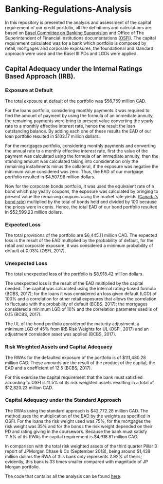 # Banking-Regulations-Analysis

In this repository is presented the analysis and assessment of the capital requirement of our credit portfolio, all the definitions and calculations are based on [Basel Committee on Banking Supervision](https://www.bis.org/bcbs/irbriskweight.pdf) and Office of The Superintendent of Financial Institutions documentations ([OSFI](https://www.osfi-bsif.gc.ca/Eng/fi-if/rg-ro/gdn-ort/gl-ld/Pages/CAR19_chpt6.aspx)). The capital requirement calculated was for a bank which portfolio is composed by retail, mortgages and corporate exposures, the foundational and standard approach were used and the Basel III PDs and LGDs were applied.

## Capital Adequacy under the Internal Ratings Based Approach (IRB).

### Exposure at Default

The total exposure at default of the portfolio was $56,759 million CAD. 

For the loans portfolio, considering monthly payments it was required to find the amount of payment by using the formula of an immediate annuity, the remaining payments were bring to present value converting the yearly rate to a monthly effective interest rate, hence the result the loan outstanding balance. By adding each one of these results the EAD of our loan portfolio resulted in $102.17 million dollars.

For the mortgages portfolio, considering monthly payments and converting the annual rate to a monthly effective interest rate, first the value of the payment was calculated using the formula of an immediate annuity, then the standing amount was calculated taking into consideration only the remaining installments minus the collateral, if the exposure was negative the minimum value considered was zero. Thus, the EAD of our mortgage portfolio resulted in $4,507.96 million dollars.

Now for the corporate bonds portfolio, it was used the equivalent rate of a bond which pay yearly coupons, the exposure was calculated by bringing to present value the remaining coupons using the market rate yields ([Canada's bond rate](https://www.bankofcanada.ca/rates/interest-rates/canadian-bonds/)) multiplied by the total of bonds held and divided by 100 because the prices were in cents. Hence, the total EAD of our bond portfolio resulted in $52,599.23 million dollars.

### Expected Loss

The total provisions of the portfolio are $6,445.11 million CAD. The expected loss is the result of the EAD multiplied by the probability of default, for the retail and corporate exposure, it was considered a minimum probability of default of 0.03% (OSFI, 2017).

### Unexpected Loss

The total unexpected loss of the portfolio is $8,918.42 million dollars. 

The unexpected loss is the result of the EAD multiplied by the capital needed. The capital was calculated using the internal rating-based formula (BCBS, 2017); for the loans it was considered an loss given default (LGD) of 100% and a correlation for other retail exposures that allows  the correlation to fluctuate with the probability of default (BCBS, 2017); the mortgages considered a minimum LGD of 10% and the correlation parameter used is of 0.15 (BCBS, 2017).

The UL of the bond portfolio considered the maturity adjustment, a minimum LGD of 45% from IRB Risk Weights for UL (OSFI, 2017) and an adjustment correlation asset was applied (BCBS, 2017). 

### Risk Weighted Assets and Capital Adequacy

The RWAs for the defaulted exposure of the portfolio is of $111,480.28 million CAD. These amounts are the result of the product of the capital, the EAD and a coefficient of 12.5 (BCBS, 2017).

For this exercise the capital requirement that the bank must satisfied according to OSFI is 11.5% of its risk weighted assets resulting in a total of $12,820.23 million CAD.

### Capital Adequacy under the Standard Approach

The RWAs using the standard approach is $42,772.28 million CAD. The method uses the multiplication of the EAD by the weights as specified in OSFI. For the loans the risk weight used was 75%, for the mortgages the risk weight was 35% and for the bonds the risk weight depended on their PD and rating giving in the coursework. Because the bank must satisfy 11.5% of its RWAs the capital requirement is $4,918.81 million CAD.

In comparison with the total risk weighted assets of the third quarter Pillar 3 report of JPMorgan Chase & Co (September 2018), being around $1,438 million dollars the RWA of this bank only represents 2.92% of theirs; evidently, this bank is 33 times smaller compared with magnitude of JP Morgan portfolio. 

The code that contains all the analysis can be found [here](https://github.com/dborgesm/Banking-Regulations/blob/master/Banking_Regulations.ipynb).






